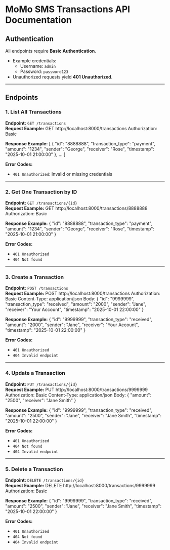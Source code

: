 # MoMo SMS Transactions API Documentation

## Authentication

All endpoints require **Basic Authentication**.

- Example credentials:
    - Username: `admin`
    - Password: `password123`
- Unauthorized requests yield **401 Unauthorized**.

---

## Endpoints

### 1. List All Transactions

**Endpoint:** `GET /transactions`  
**Request Example:**
GET http://localhost:8000/transactions
Authorization: Basic



**Response Example:**
[
{
"id": "8888888",
"transaction_type": "payment",
"amount": "1234",
"sender": "George",
"receiver": "Rose",
"timestamp": "2025-10-01 21:00:00"
},
...
]



**Error Codes:**
- `401 Unauthorized`: Invalid or missing credentials

---

### 2. Get One Transaction by ID

**Endpoint:** `GET /transactions/{id}`  
**Request Example:**
GET http://localhost:8000/transactions/8888888
Authorization: Basic



**Response Example:**
{
"id": "8888888",
"transaction_type": "payment",
"amount": "1234",
"sender": "George",
"receiver": "Rose",
"timestamp": "2025-10-01 21:00:00"
}



**Error Codes:**
- `401 Unauthorized`
- `404 Not found`

---

### 3. Create a Transaction

**Endpoint:** `POST /transactions`  
**Request Example:**
POST http://localhost:8000/transactions
Authorization: Basic
Content-Type: application/json
Body:
{
"id": "9999999",
"transaction_type": "received",
"amount": "2000",
"sender": "Jane",
"receiver": "Your Account",
"timestamp": "2025-10-01 22:00:00"
}



**Response Example:**
{
"id": "9999999",
"transaction_type": "received",
"amount": "2000",
"sender": "Jane",
"receiver": "Your Account",
"timestamp": "2025-10-01 22:00:00"
}



**Error Codes:**
- `401 Unauthorized`
- `404 Invalid endpoint`

---

### 4. Update a Transaction

**Endpoint:** `PUT /transactions/{id}`  
**Request Example:**
PUT http://localhost:8000/transactions/9999999
Authorization: Basic
Content-Type: application/json
Body:
{
"amount": "2500",
"receiver": "Jane Smith"
}



**Response Example:**
{
"id": "9999999",
"transaction_type": "received",
"amount": "2500",
"sender": "Jane",
"receiver": "Jane Smith",
"timestamp": "2025-10-01 22:00:00"
}



**Error Codes:**
- `401 Unauthorized`
- `404 Not found`
- `404 Invalid endpoint`

---

### 5. Delete a Transaction

**Endpoint:** `DELETE /transactions/{id}`  
**Request Example:**
DELETE http://localhost:8000/transactions/9999999
Authorization: Basic



**Response Example:**
{
"id": "9999999",
"transaction_type": "received",
"amount": "2500",
"sender": "Jane",
"receiver": "Jane Smith",
"timestamp": "2025-10-01 22:00:00"
}



**Error Codes:**
- `401 Unauthorized`
- `404 Not found`
- `404 Invalid endpoint`
